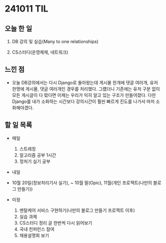 # 241011 TIL

## 오늘 한 일
1. DB 강의 및 실습(Many to one relationships)

2. CS스터디(운영체제, 네트워크)

## 느낀 점
  - 오늘 DB강의에서는 다시 Django로 돌아왔는데 게시물 한개에 댓글 여러개, 유저 한명에 게시물, 댓글 여러개인 경우를 처리했다. 그럤더니 기존에는 유저 구분 없이 모든 게시글이 다 떴다면 이제는 우리가 익히 알고 있는 구조가 만들어졌다. 다만 Django를 내가 소화하는 시간보다 강의시간이 훨씬 빠르게 진도를 나가서 마저 소화해야겠다.

## 할 일 목록
  - 매일
    1. 스트레칭
    2. 알고리즘 공부 1시간
    3. 정처기 실기 공부

  - 내일

  - 10월 20일(정보처리기사 실기), ~ 10월 말(Opic), 11월(개인 프로젝트(나만의 블로그 만들기))

  - 미정
    1. 멘탈케어 서비스 구현하기(나만의 블로그 만들기 프로젝트 이후)
    2. 실습 과제
    3. CS스터디 정리 글 한번씩 다시 읽어보기
    4. 국내 컨퍼런스 참여
    5. 채용설명회 보기